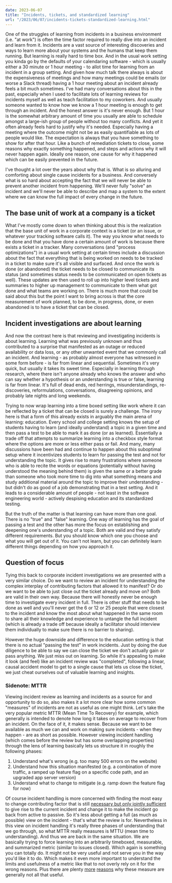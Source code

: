 ```yaml
---
date: 2023-06-07
title: "Incidents, tickets, and standardized learning"
url: "/2023/06/07/incidents-tickets-standardized-learning.html"
---
```


One of the struggles of learning from incidents in a business environment (i.e. "at work") is often the time factor required to really dive into an incident and learn from it. Incidents are a vast source of interesting discoveries and ways to learn more about your systems and the humans that keep them running. But learning is really hard to time box. And in the usual work setting you kinda go by the defaults of your calendaring software - which is usually either a 30 minute or 1 hour meeting - to allot time for learning from an incident in a group setting. And given how much talk there always is about the expensiveness of meetings and how many meetings could be emails (or worse a Slack thread) having a 1 hour meeting about an incident already feels a bit much sometimes. I've had many conversations about this in the past, especially when I used to facilitate lots of learning reviews for incidents myself as well as teach facilitation to my coworkers. And usually someone wanted to know how we know a 1 hour meeting is enough to get through an incident. And the honest answer is it's never enough. But 1 hour is the somewhat arbitrary amount of time you usually are able to schedule amongst a large-ish group of people without too many conflicts. And yet it often already feels hard to justify why it's needed. Especially having a meeting where the outcome might not be as easily quantifiable as lots of people would like. The expectation is always that you have something to show for after that hour. Like a bunch of remediation tickets to close, some reasons why exactly something happened, and steps and actions why it will never happen again. Ideally one reason, one cause for why it happened which can be easily prevented in the future.

I've thought a lot over the years about why that is. What is so alluring and comforting about single cause incidents for a business. And conversely what is so hard about accepting the fact that we will never be able to prevent another incident from happening. We'll never fully "solve" an incident and we'll never be able to describe and map a system to the extent where we can know the full impact of every change in the future.

## The base unit of work at a company is a ticket

What I've mostly come down to when thinking about this is the realization that the base unit of work in a corporate context is a ticket (or an issue, or whatever your tracking software calls it). The way you know what needs to be done and that you have done a certain amount of work is because there exists a ticket in a tracker. Many conversations (and "process optimizations") in a usual work setting at certain times include a discussion about the fact that everything that is being worked on needs to be tracked in a ticket to make sure it's all visible and surfaced. And once the work is done (or abandoned) the ticket needs to be closed to communicate its status (and sometimes status needs to be communicated on open tickets as well). These updates are then used to roll up into higher level tickets and summaries to higher up management to communicate to them what got done and what teams are working on. There is much more that could be said about this but the point I want to bring across is that the core measurement of work planned, to be done, in progress, done, or even abandoned is to have a ticket that can be closed.

## Incident investigations are about learning

And now the contrast here is that reviewing and investigating incidents is about learning. Learning what was previously unknown and thus contributed to a surprise that manifested as an outage or reduced availability or data loss, or any other unwanted event that we commonly call an incident. And learning - as probably almost everyone has witnessed in some form before - is far from linear and sequential. Sometimes it's very quick, but usually it takes its sweet time. Especially in learning through research, where there isn't anyone already who knows the answer and who can say whether a hypothesis or an understanding is true or false, learning is far from linear. It's full of dead ends, red herrings, misunderstandings, re-discoveries, reformulations, conversations, disagreeing opinions, and probably late nights and long weekends.

Trying to now wrap learning into a time boxed setting like work where it can be reflected by a ticket that can be closed is surely a challenge. The irony here is that a form of this already exists in arguably the main arena of learning: education. Every school and college setting knows the setup of students having to learn (and ideally understand) a topic in a given time and then pass a test to be able to mark it as done (or as learned). Essentially a trade off that attempts to summarize learning into a checkbox style format where the options are more or less either pass or fail. And many, many discussions have been had and continue to happen about this suboptimal setup where it incentivizes students to learn for passing the test and not for understanding the topic. It gives rise to many frustrations where someone who is able to recite the words or equations (potentially without having understood the meaning behind them) is given the same or a better grade than someone who took more time to dig into what something means and study additional material around the topic to improve their understanding - but didn't do as good of a job demonstrating that in a test setting. And it leads to a considerable amount of people - not least in the software engineering world - actively despising education and its standardized testing.

But the truth of the matter is that learning can have more than one goal. There is no "true" and "false" learning. One way of learning has the goal of passing a test and the other has more the focus on establishing and deepening one's understanding of a topic. Both are valid and they satisfy different requirements. But you should know which one you choose and what you will get out of it. You can't not learn, but you can definitely learn different things depending on how you approach it.


## Question of focus

Tying this back to corporate incident investigations we are presented with a very similar choice. Do we want to review an incident for understanding the complex interplay of contributing factors that allowed it to manifest? Or do we want to be able to just close out the ticket already and move on? Both are valid in their own way. Because there will honestly never be enough time to investigate every incident in full. There is other stuff that needs to be done as well and you'll never get the 6 or 12 or 25 people that were closest to the incident and know the most about what happened in the same room to share all their knowledge and experience to untangle the full incident (which is already a trade off because ideally a facilitator should interview them individually to make sure there is no barrier to sharing).

However the huge downside and difference to the education setting is that there is no actual "passing the test" in work incidents. Just by doing the due diligence to be able to say we can close the ticket we don't actually gain or pass anything. We just miss out on learning. So while it's appealing to make it look (and feel) like an incident review was "completed", following a linear, causal accident model to get to a single cause that lets us close the ticket, we just cheat ourselves out of valuable learning and insights.

### Sidenote: MTTR
Viewing incident review as learning and incidents as a source for and opportunity to do so, also makes it a lot more clear how some common "measures" of incidents are not as useful as one might think. Let's take the very popular metric MTTR (Mean Time To Recovery) for example, which generally is intended to denote how long it takes on average to recover from an incident. On the face of it, it makes sense. Because we want to be available as much we can and work on making sure incidents - when they happen - are as short as possible. However viewing incident handling (which comes before the review but has some overlapping properties) through the lens of learning basically lets us structure it in roughly the following phases:
1. Understand what's wrong (e.g. too many 500 errors on the website)
2. Understand how this situation manifested (e.g. a combination of more traffic, a ramped up feature flag on a specific code path, and an upgraded app server version)
3. Understand what to change to mitigate (e.g. ramp down the feature flag for now)

Of course incident handling is more concerned with finding the most easy to change contributing factor that is still [necessary but only jointly sufficient](https://www.kitchensoap.com/2012/02/10/each-necessary-but-only-jointly-sufficient/) to give rise to the current incident and change it to make the incident go back from active to passive. So it's less about getting a full (as much as possible) view on the incident - that's what the review is for. Nevertheless in this view on incident handling it's really three phases of understanding that we go through, so what MTTR really measures is MTTU (mean time to understanding). And thus we are back in the same situation. We are basically trying to force learning into an arbitrarily timeboxed, measurable, and summarized metric (similar to issues closed). Which again is something you can totally do. It might not be very useful and not serve you in the way you'd like it to do. Which makes it even more important to understand the limits and usefulness of a metric like that to not overly rely on it for the wrong reasons. Plus there are plenty [more](https://www.verica.io/blog/mttr-is-a-misleading-metric-now-what/) [reasons](https://www.adaptivecapacitylabs.com/blog/2018/03/23/moving-past-shallow-incident-data/) why these measure are generally not all that useful.
